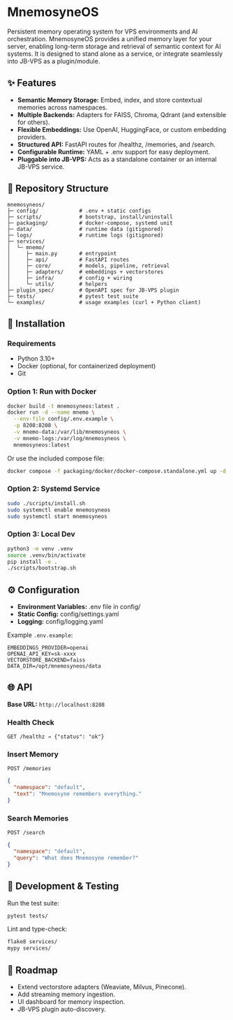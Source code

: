 # MnemosyneOS

Persistent memory operating system for VPS environments and AI orchestration.
MnemosyneOS provides a unified memory layer for your server, enabling long-term storage and retrieval of semantic context for AI systems. It is designed to stand alone as a service, or integrate seamlessly into JB-VPS as a plugin/module.

## ✨ Features

- **Semantic Memory Storage:** Embed, index, and store contextual memories across namespaces.
- **Multiple Backends:** Adapters for FAISS, Chroma, Qdrant (and extensible for others).
- **Flexible Embeddings:** Use OpenAI, HuggingFace, or custom embedding providers.
- **Structured API:** FastAPI routes for /healthz, /memories, and /search.
- **Configurable Runtime:** YAML + .env support for easy deployment.
- **Pluggable into JB-VPS:** Acts as a standalone container or an internal JB-VPS service.


## 📂 Repository Structure

```
mnemosyneos/
├─ config/             # .env + static configs
├─ scripts/            # bootstrap, install/uninstall
├─ packaging/          # docker-compose, systemd unit
├─ data/               # runtime data (gitignored)
├─ logs/               # runtime logs (gitignored)
├─ services/
│  └─ mnemo/
│     ├─ main.py       # entrypoint
│     ├─ api/          # FastAPI routes
│     ├─ core/         # models, pipeline, retrieval
│     ├─ adapters/     # embeddings + vectorstores
│     ├─ infra/        # config + wiring
│     └─ utils/        # helpers
├─ plugin_spec/        # OpenAPI spec for JB-VPS plugin
├─ tests/              # pytest test suite
└─ examples/           # usage examples (curl + Python client)
```

## 🚀 Installation

### Requirements
- Python 3.10+
- Docker (optional, for containerized deployment)
- Git

### Option 1: Run with Docker

```bash
docker build -t mnemosyneos:latest .
docker run -d --name mnemo \
  --env-file config/.env.example \
  -p 8208:8208 \
  -v mnemo-data:/var/lib/mnemosyneos \
  -v mnemo-logs:/var/log/mnemosyneos \
  mnemosyneos:latest
```

Or use the included compose file:

```bash
docker compose -f packaging/docker/docker-compose.standalone.yml up -d
```

### Option 2: Systemd Service

```bash
sudo ./scripts/install.sh
sudo systemctl enable mnemosyneos
sudo systemctl start mnemosyneos
```

### Option 3: Local Dev

```bash
python3 -m venv .venv
source .venv/bin/activate
pip install -e .
./scripts/bootstrap.sh
```


## ⚙️ Configuration

- **Environment Variables:** .env file in config/
- **Static Config:** config/settings.yaml
- **Logging:** config/logging.yaml

Example `.env.example`:

```env
EMBEDDINGS_PROVIDER=openai
OPENAI_API_KEY=sk-xxxx
VECTORSTORE_BACKEND=faiss
DATA_DIR=/opt/mnemosyneos/data
```

## 🌐 API

**Base URL:** `http://localhost:8208`

### Health Check
```http
GET /healthz → {"status": "ok"}
```

### Insert Memory
```http
POST /memories
```
```json
{
  "namespace": "default",
  "text": "Mnemosyne remembers everything."
}
```

### Search Memories
```http
POST /search
```
```json
{
  "namespace": "default",
  "query": "What does Mnemosyne remember?"
}
```

## 🧪 Development & Testing

Run the test suite:

```bash
pytest tests/
```

Lint and type-check:

```bash
flake8 services/
mypy services/
```

## 📌 Roadmap

- Extend vectorstore adapters (Weaviate, Milvus, Pinecone).
- Add streaming memory ingestion.
- UI dashboard for memory inspection.
- JB-VPS plugin auto-discovery.
```
